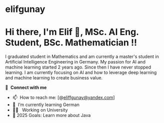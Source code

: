 # elifgunay
# Hi there, I'm Elif 👋, MSc. AI Eng. Student,  BSc. Mathematician !!

I graduated student in Mathematics and am currently a master's student in Artificial Intelligence Engineering  in Germany. My passion for AI and machine learning started 2 years ago. Since then I have never stopped learning. I am currently focusing on AI and how to leverage deep learning and machine learning to create business value.

🔗 &nbsp;**Connect with me**
- 📫 &nbsp;How to reach me: [@eliffgunay@yandex.com]
- 🌱 &nbsp;I’m currently learning German
- 👨‍💻 &nbsp; Working on University
- 🥅 2025 Goals: Learn more about Java
